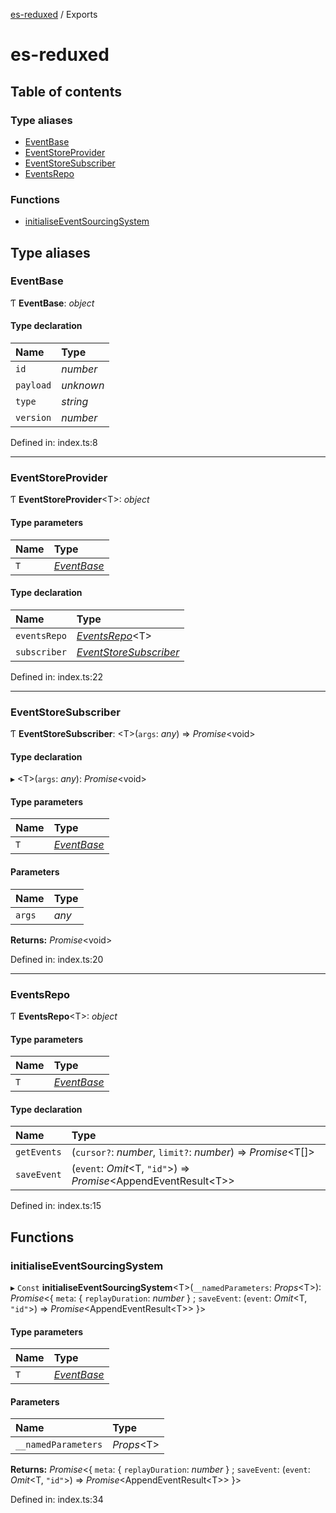 [es-reduxed](README.md) / Exports

# es-reduxed

## Table of contents

### Type aliases

- [EventBase](modules.md#eventbase)
- [EventStoreProvider](modules.md#eventstoreprovider)
- [EventStoreSubscriber](modules.md#eventstoresubscriber)
- [EventsRepo](modules.md#eventsrepo)

### Functions

- [initialiseEventSourcingSystem](modules.md#initialiseeventsourcingsystem)

## Type aliases

### EventBase

Ƭ **EventBase**: *object*

#### Type declaration

| Name | Type |
| :------ | :------ |
| `id` | *number* |
| `payload` | *unknown* |
| `type` | *string* |
| `version` | *number* |

Defined in: index.ts:8

___

### EventStoreProvider

Ƭ **EventStoreProvider**<T\>: *object*

#### Type parameters

| Name | Type |
| :------ | :------ |
| `T` | [*EventBase*](modules.md#eventbase) |

#### Type declaration

| Name | Type |
| :------ | :------ |
| `eventsRepo` | [*EventsRepo*](modules.md#eventsrepo)<T\> |
| `subscriber` | [*EventStoreSubscriber*](modules.md#eventstoresubscriber) |

Defined in: index.ts:22

___

### EventStoreSubscriber

Ƭ **EventStoreSubscriber**: <T\>(`args`: *any*) => *Promise*<void\>

#### Type declaration

▸ <T\>(`args`: *any*): *Promise*<void\>

#### Type parameters

| Name | Type |
| :------ | :------ |
| `T` | [*EventBase*](modules.md#eventbase) |

#### Parameters

| Name | Type |
| :------ | :------ |
| `args` | *any* |

**Returns:** *Promise*<void\>

Defined in: index.ts:20

___

### EventsRepo

Ƭ **EventsRepo**<T\>: *object*

#### Type parameters

| Name | Type |
| :------ | :------ |
| `T` | [*EventBase*](modules.md#eventbase) |

#### Type declaration

| Name | Type |
| :------ | :------ |
| `getEvents` | (`cursor?`: *number*, `limit?`: *number*) => *Promise*<T[]\> |
| `saveEvent` | (`event`: *Omit*<T, ``"id"``\>) => *Promise*<AppendEventResult<T\>\> |

Defined in: index.ts:15

## Functions

### initialiseEventSourcingSystem

▸ `Const` **initialiseEventSourcingSystem**<T\>(`__namedParameters`: *Props*<T\>): *Promise*<{ `meta`: { `replayDuration`: *number*  } ; `saveEvent`: (`event`: *Omit*<T, ``"id"``\>) => *Promise*<AppendEventResult<T\>\>  }\>

#### Type parameters

| Name | Type |
| :------ | :------ |
| `T` | [*EventBase*](modules.md#eventbase) |

#### Parameters

| Name | Type |
| :------ | :------ |
| `__namedParameters` | *Props*<T\> |

**Returns:** *Promise*<{ `meta`: { `replayDuration`: *number*  } ; `saveEvent`: (`event`: *Omit*<T, ``"id"``\>) => *Promise*<AppendEventResult<T\>\>  }\>

Defined in: index.ts:34
